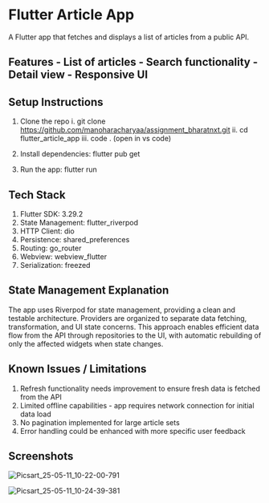 # Flutter Article App 
 
A Flutter app that fetches and displays a list of articles from a public 
API. 
 
## Features - List of articles - Search functionality - Detail view - Responsive UI 
 
## Setup Instructions 
1. Clone the repo
   i. git clone https://github.com/manoharacharyaa/assignment_bharatnxt.git
   ii. cd flutter_article_app
   iii. code . (open in vs code) 
 
3. Install dependencies: 
   flutter pub get 
 
4. Run the app: 
   flutter run 
 
## Tech Stack  
1. Flutter SDK: 3.29.2
2. State Management: flutter_riverpod
3. HTTP Client: dio
4. Persistence: shared_preferences
5. Routing: go_router
6. Webview: webview_flutter
7. Serialization: freezed
 
 
 
## State Management Explanation 
The app uses Riverpod for state management, providing a clean and testable architecture. Providers are organized to separate data fetching, transformation, and UI state concerns. This approach enables efficient data flow from the API through repositories to the UI, with automatic rebuilding of only the affected widgets when state changes.

## Known Issues / Limitations 
1. Refresh functionality needs improvement to ensure fresh data is fetched from the API
2. Limited offline capabilities - app requires network connection for initial data load
3. No pagination implemented for large article sets
4. Error handling could be enhanced with more specific user feedback


 
## Screenshots

![Picsart_25-05-11_10-22-00-791](https://github.com/user-attachments/assets/92d4c3d2-3b8d-4b20-bcf5-5a42f1a98a2a)

![Picsart_25-05-11_10-24-39-381](https://github.com/user-attachments/assets/f5df12be-5487-46a5-ae33-6fe502cb5bd6)
